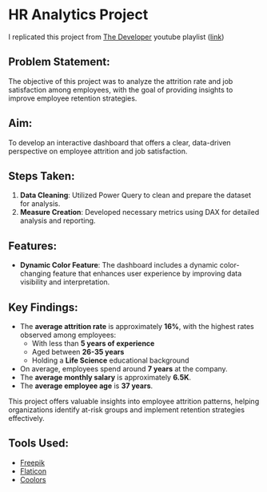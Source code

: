 # HR Analytics Project
I replicated this project from [The Developer](https://www.youtube.com/@The-Developer-BI) youtube playlist ([link](https://www.youtube.com/playlist?list=PLVOfSd1Syc0FVdMF4ASOkPAanvMCryIWt))
## Problem Statement:
The objective of this project was to analyze the attrition rate and job satisfaction among employees, with the goal of providing insights to improve employee retention strategies.

## Aim:
To develop an interactive dashboard that offers a clear, data-driven perspective on employee attrition and job satisfaction.

## Steps Taken:
1. **Data Cleaning**: Utilized Power Query to clean and prepare the dataset for analysis.
2. **Measure Creation**: Developed necessary metrics using DAX for detailed analysis and reporting.

## Features:
- **Dynamic Color Feature**: The dashboard includes a dynamic color-changing feature that enhances user experience by improving data visibility and interpretation.

## Key Findings:
- The **average attrition rate** is approximately **16%**, with the highest rates observed among employees:
  - With less than **5 years of experience**
  - Aged between **26-35 years**
  - Holding a **Life Science** educational background
- On average, employees spend around **7 years** at the company.
- The **average monthly salary** is approximately **6.5K**.
- The **average employee age** is **37 years**.

This project offers valuable insights into employee attrition patterns, helping organizations identify at-risk groups and implement retention strategies effectively.

## Tools Used:
  * [Freepik](https://www.freepik.com/)
  * [Flaticon](https://www.flaticon.com/)
  * [Coolors](https://coolors.co/palettes/trending)
